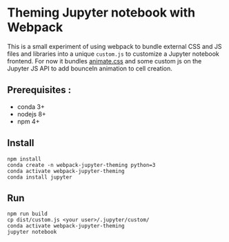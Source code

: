 # Theming Jupyter notebook with Webpack

This is a small experiment of using webpack to bundle external CSS and JS files and libraries into a unique `custom.js` to customize a Jupyter notebook frontend. For now it bundles [animate.css](https://daneden.github.io/animate.css/) and some custom js on the Jupyter JS API to add bounceIn animation to cell creation.

## Prerequisites :

- conda 3+
- nodejs 8+
- npm 4+

## Install

```
npm install
conda create -n webpack-jupyter-theming python=3
conda activate webpack-jupyter-theming
conda install jupyter
```

## Run

```
npm run build
cp dist/custom.js <your user>/.jupyter/custom/
conda activate webpack-jupyter-theming
jupyter notebook
```
